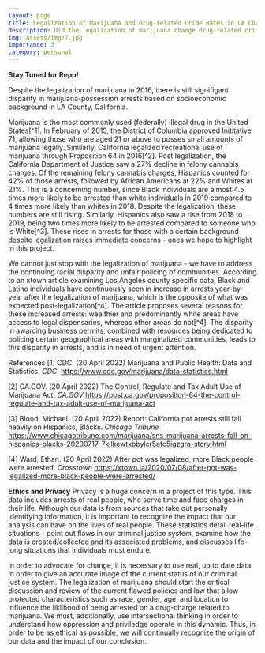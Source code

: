```yaml
---
layout: page
title: Legalization of Marijuana and Drug-related Crime Rates in LA County
description: Did the legalization of marijuana change drug-related crime rates of individuals in various socioeconomic background in LA County over the past ten years? 
img: assets/img/7.jpg
importance: 3
category: personal
---
```

**Stay Tuned for Repo!**

Despite the legalization of marijuana in 2016, there is still signifigant disparity in marijuana-possession arrests based on socioeconomic background in LA County, California.

Marijuana is the most commonly used (federally) illegal drug in the United States[^1]. In February of 2015, the District of Columbia approved Inititative 71, allowing those who are aged 21 or above to posses small amounts of marijuana legally. Similarly, California legalized recreational use of marijuana through Proposition 64 in 2016[^2]. Post legalization, the California Department of Justice saw a 27% decline in felony cannabis charges. Of the remaining felony cannabis charges, Hispanics counted for 42% of those arrests, followed by African Americans at 22% and Whites at 21%. This is a concerning number, since Black individuals are almost 4.5 times more likely to be arrested than white individuals in 2019 compared to 4 times more likely than whites in 2018. Despite the legalization, these numbers are still rising. Similarly, Hispanics also saw a rise from 2018 to 2019, being two times more likely to be arrested compared to someone who is White[^3]. These rises in arrests for those with a certain background despite legalization raises immediate concerns - ones we hope to highlight in this project. 

We cannot just stop with the legalization of marijuana - we have to address the continuing racial disparity and unfair policing of communities. According to an xtown article examining Los Angeles county specific data, Black and Latino individuals have continuously seen in increase in arrests year-by-year after the legalization of marijuana, which is the opposite of what was expected post-legalization[^4]. The article proposes several reasons for these increased arrests: wealthier and predominantly white areas have access to legal dispensaries, whereas other areas do not[^4]. The disparity in awarding business permits, combined with resources being dedicated to policing certain geographical areas with marginalized communities, leads to this disparity in arrests, and is in need of urgent attention. 

References
[1] CDC. (20 April 2022) Marijuana and Public Health: Data and Statistics. *CDC*. https://www.cdc.gov/marijuana/data-statistics.html

[2] CA.GOV. (20 April 2022) The Control, Regulate and Tax Adult Use of Marijuana Act. *CA.GOV* https://post.ca.gov/proposition-64-the-control-regulate-and-tax-adult-use-of-marijuana-act

[3] Blood, Michael. (20 April 2022) Report: California pot arrests still fall heavily on Hispanics, Blacks. *Chicago Tribune* https://www.chicagotribune.com/marijuana/sns-marijuana-arrests-fall-on-hispanics-blacks-20200717-7kjlkewtxbbylcr5afc5igzgra-story.html

[4] Ward, Ethan. (20 April 2022) After pot was legalized, more Black people were arrested. *Crosstown* https://xtown.la/2020/07/08/after-pot-was-legalized-more-black-people-were-arrested/


**Ethics and Privacy**
Privacy is a huge concern in a project of this type. This data includes arrests of real people, who serve time and face charges in their life. Although our data is from sources that take out personally identifying information, it is important to recognize the impact that our analysis can have on the lives of real people. These statistics detail real-life situations - point out flaws in our criminal justice system, examine how the data is created/collected and its associated problems, and discusses life-long situations that individuals must endure. 

In order to advocate for change, it is necessary to use real, up to date data in order to give an accurate image of the current status of our criminal justice system. The legalization of marijuana should start the critical discussion and review of the current flawed policies and law that allow protected characteristics such as race, gender, age, and location to influence the liklihood of being arrested on a drug-charge related to marijuana. We must, additionally, use intersectional thinking in order to understand how oppression and priviledge operate in this dynamic. Thus, in order to be as ethical as possible, we will continually recognize the origin of our data and the impact of our conclusion.
